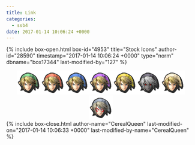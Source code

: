 ```yaml
---
title: Link
categories:
  - ssb4
date: 2017-01-14 10:06:24 +0000
---
```

{% include box-open.html box-id="4953" title="Stock Icons" author-id="28590" timestamp="2017-01-14 10:06:24 +0000" type="norm" dbname="box17344" last-modified-by="127" %}
<center><img src="Stock_1.png" /><img src="Stock_2.png" /><img src="Stock_3.png" /><img src="Stock_4.png" /><img src="Stock_5.png" /><img src="Stock_6.png" /><img src="Stock_7.png" /><img src="Stock_8.png" /></center>
{% include box-close.html author-name="CerealQueen" last-modified-on="2017-01-14 10:06:33 +0000" last-modified-by-name="CerealQueen" %}
